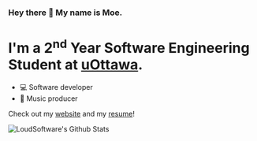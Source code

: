 ### Hey there 👋 My name is Moe.

<!--
**moebachrouch/moebachrouch** is a ✨ _special_ ✨ repository because its `README.md` (this file) appears on your GitHub profile.-->

# I'm a 2<sup>nd</sup> Year Software Engineering Student at [uOttawa].

* 💻  Software developer
* 🎹  Music producer

Check out my [website] and my [resume]!

<img align="left" alt="LoudSoftware's Github Stats" src="https://github-readme-stats.vercel.app/api?username=moebachrouch&show_icons=true&hide_border=true" />

[uOttawa]: https://www.uottawa.ca/en
[website]: https://moebachrouch.github.io/my-website/
[resume]: https://moebachrouch.github.io/my-website/moe-bachrouch-resume.pdf
